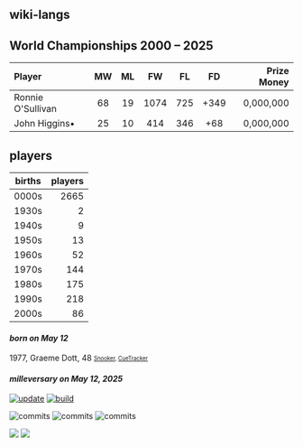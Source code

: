 ## wiki-langs
## World Championships 2000 – 2025

|Player|MW|ML|FW|FL|FD|Prize Money|
|:-|:-:|:-:|:-:|:-:|:-:|-:|
|Ronnie O'Sullivan|68|19|1074|725|+349|0,000,000|
|John Higgins•|25|10|414|346|+68|0,000,000|
## players
| births | players |
| :----: | ------: |
| 0000s | 2665 |
| 1930s | 2 |
| 1940s | 9 |
| 1950s | 13 |
| 1960s | 52 |
| 1970s | 144 |
| 1980s | 175 |
| 1990s | 218 |
| 2000s | 86 |

#### ***born on May 12***
1977, Graeme Dott, 48 <sub><sup>[Snooker](http://www.snooker.org/res/index.asp?player=52), [CueTracker](http://cuetracker.net/Players/graeme-dott/)</sup></sub>


#### ***milleversary on May 12, 2025***



[![update](https://github.com/dreamerminsk/wiki-langs/actions/workflows/update-tables.yml/badge.svg)](https://github.com/dreamerminsk/wiki-langs/actions/workflows/update-tables.yml)
[![build](https://github.com/dreamerminsk/wiki-langs/actions/workflows/build.yml/badge.svg)](https://github.com/dreamerminsk/wiki-langs/actions/workflows/build.yml)

![commits](https://img.shields.io/github/commit-activity/y/dreamerminsk/wiki-langs)
![commits](https://img.shields.io/github/commit-activity/m/dreamerminsk/wiki-langs)
![commits](https://img.shields.io/github/commit-activity/w/dreamerminsk/wiki-langs)

![](https://img.shields.io/github/languages/code-size/dreamerminsk/wiki-langs)
![](https://img.shields.io/github/repo-size/dreamerminsk/wiki-langs)

